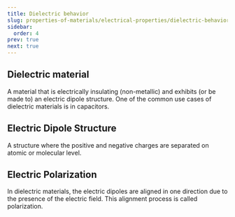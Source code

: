 ```yaml
---
title: Dielectric behavior
slug: properties-of-materials/electrical-properties/dielectric-behavior
sidebar:
  order: 4
prev: true
next: true
---
```


## Dielectric material

A material that is electrically insulating (non-metallic) and exhibits (or be
made to) an electric dipole structure. One of the common use cases of dielectric
materials is in capacitors.

## Electric Dipole Structure

A structure where the positive and negative charges are separated on atomic or
molecular level.

## Electric Polarization

In dielectric materials, the electric dipoles are aligned in one direction due
to the presence of the electric field. This alignment process is called
polarization.
